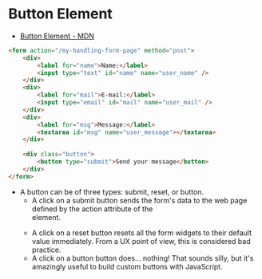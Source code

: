 # Button Element

- [Button Element - MDN]()

```html
<form action="/my-handling-form-page" method="post">
    <div>
        <label for="name">Name:</label>
        <input type="text" id="name" name="user_name" />
    </div>
    <div>
        <label for="mail">E-mail:</label>
        <input type="email" id="mail" name="user_mail" />
    </div>
    <div>
        <label for="msg">Message:</label>
        <textarea id="msg" name="user_message"></textarea>
    </div>
    
    <div class="button">
        <button type="submit">Send your message</button>
    </div>
</form>
```

- A button can be of three types: submit, reset, or button.
  - A click on a submit button sends the form's data to the web page defined by the action attribute of the <form> element.
  - A click on a reset button resets all the form widgets to their default value immediately. From a UX point of view, this is considered bad practice.
  - A click on a button button does... nothing! That sounds silly, but it's amazingly useful to build custom buttons with JavaScript.
